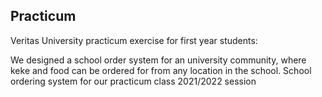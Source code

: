 

## Practicum 

Veritas University practicum exercise for first year students:

We designed a school order system for an university community, where keke and food can be ordered for from any location in the school. School ordering system for our practicum class 2021/2022 session





